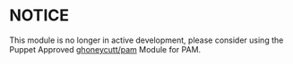 # NOTICE

This module is no longer in active development, please consider using the Puppet Approved [ghoneycutt/pam](https://forge.puppet.com/ghoneycutt/pam) Module for PAM.
